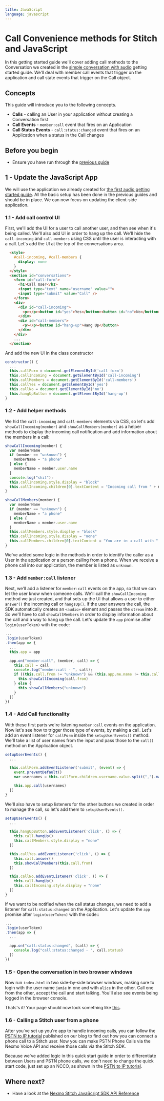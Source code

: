 ```yaml
---
title: JavaScript
language: javascript
---
```


# Call Convenience methods for Stitch and JavaScript

In this getting started guide we'll cover adding call methods to the Conversation we created in the [simple conversation with audio](/stitch/in-app-voice/guides/enable-audio/javascript) getting started guide. We'll deal with member call events that trigger on the application and call state events that trigger on the Call object.

## Concepts

This guide will introduce you to the following concepts.

- **Calls** - calling an User in your application without creating a Conversation first
- **Call Events** - `member:call` event that fires on an Application
- **Call Status Events** - `call:status:changed` event that fires on an Application when a status in the Call changes

## Before you begin

- Ensure you have run through the [previous guide](/stitch/in-app-voice/guides/enable-audio/javascript)

## 1 - Update the JavaScript App

We will use the application we already created for [the first audio getting started guide](/stitch/in-app-voice/guides/enable-audio/javascript). All the basic setup has been done in the previous guides and should be in place. We can now focus on updating the client-side application.

### 1.1 - Add call control UI

First, we'll add the UI for a user to call another user, and then see when it's being called. We'll also add UI in order to hang up the call. We'll hide the `call-incoming` and `call-members` using CSS until the user is interacting with a call. Let's add the UI at the top of the conversations area.

```html
  <style>
    #call-incoming, #call-members {
      display: none
    }
  </style>
  <section id="conversations">
    <form id="call-form">
      <h1>Call User</h1>
      <input type="text" name="username" value="">
      <input type="submit" value="Call" />
    </form>
    <div>
      <div id="call-incoming">
        <p></p><button id="yes">Yes</button><button id="no">No</button>
      </div>
      <div id="call-members">
        <p></p><button id="hang-up">Hang Up</button>
      </div>
    </div>
    ...
  </section>
```

And add the new UI in the class constructor

```javascript
constructor() {
  ...
  this.callForm = document.getElementById('call-form')
  this.callIncoming = document.getElementById('call-incoming')
  this.callMembers = document.getElementById('call-members')
  this.callYes = document.getElementById('yes')
  this.callNo = document.getElementById('no')
  this.hangUpButton = document.getElementById('hang-up')
}
```


### 1.2 - Add helper methods

We hid the `call-incoming` and `call-members` elements via CSS, so let's add `showCallIncoming(member)` and `showCallMembers(member)` as a helper methods to display the incoming call notification and add information about the members in a call:

```javascript
showCallIncoming(member) {
  var memberName
  if (member == "unknown") {
    memberName = "a phone"
  } else {
    memberName = member.user.name
  }
  console.log("shit");
  this.callIncoming.style.display = "block"
  this.callIncoming.children[0].textContent = "Incoming call from " + memberName + ". Do you want to answer?"
}

showCallMembers(member) {
  var memberName
  if (member == "unknown") {
    memberName = "a phone"
  } else {
    memberName = member.user.name
  }
  this.callMembers.style.display = "block"
  this.callIncoming.style.display = "none"
  this.callMembers.children[0].textContent = "You are in a call with " + memberName
}
```

We've added some logic in the methods in order to identify the caller as a User in the application or a person calling from a phone. When we receive a phone call into our application, the member is listed as `unknown`.

### 1.3 - Add `member:call` listener

Next, we'll add a listener for `member:call` events on the app, so that we can let the user know when someone calls. We'll call the `showCallIncoming` method we just created, and that sets up the UI that allows a user to either `answer()` the incoming call or `hangsUp()`. If the user answers the call, the SDK automatically creates an `<audio>` element and passes the `stream` into it. So we'll have to call `showCallMembers` in order to display information about the call and a way to hang up the call. Let's update the `app` promise after `login(userToken)` with the code:

```javascript
...
.login(userToken)
.then(app => {
  ...
  this.app = app

  app.on("member:call", (member, call) => {
    this.call = call
    console.log("member:call - ", call);
    if ((this.call.from != "unknown") && (this.app.me.name != this.call.from.user.name)) {
      this.showCallIncoming(call.from)
    } else {
      this.showCallMembers("unknown")
    }
  })
})
```

### 1.4 - Add Call functionality

With these first parts we're listening `member:call` events on the application. Now let's see how to trigger those type of events, by making a call. Let's add an event listener for `callForm` inside the `setupUserEvents()` method. We'll take a list of user names from the input and pass those to the `call()` method on the Application object.

```javascript
setupUserEvents() {
  ...

  this.callForm.addEventListener('submit', (event) => {
    event.preventDefault()
    var usernames = this.callForm.children.username.value.split(",").map(username => username.trim())

    this.app.call(usernames)
  })
}
```

We'll also have to setup listeners for the other buttons we created in order to manage the call, so let's add them to `setupUserEvents()`.

```javascript
setupUserEvents() {
  ...

  this.hangUpButton.addEventListener('click', () => {
    this.call.hangUp()
    this.callMembers.style.display = "none"
  })

  this.callYes.addEventListener('click', () => {
    this.call.answer()
    this.showCallMembers(this.call.from)
  })

  this.callNo.addEventListener('click', () => {
    this.call.hangUp()
    this.callIncoming.style.display = "none"
  })
}
```

If we want to be notified when the call status changes, we need to add a listener for `call:status:changed` on the Application. Let's update the `app` promise after `login(userToken)` with the code::

```javascript
...
.login(userToken)
.then(app => {
  ...

  app.on("call:status:changed", (call) => {
    console.log("call:status:changed - ", call.status)
  })
})
```

### 1.5 - Open the conversation in two browser windows

Now run `index.html` in two side-by-side browser windows, making sure to login with the user name `jamie` in one and with `alice` in the other. Call one from the other, accept the call and start talking. You'll also see events being logged in the browser console.

Thats's it! Your page should now look something like [this](https://github.com/Nexmo/conversation-js-quickstart/blob/master/examples/calling-users/index.html).

### 1.6 - Calling a Stitch user from a phone

After you've set up you're app to handle incoming calls, you can follow the [PSTN to IP tutorial](https://www.nexmo.com/blog/2018/05/13/connect-phone-call-to-stitch-in-app-voice-dr/) published on our blog to find out how you can connect a phone call to a Stitch user. Now you can make PSTN Phone Calls via the Nexmo Voice API and receive those calls via the Stitch SDK.

Because we've added logic in this quick start guide in order to differentiate between Users and PSTN phone calls, we don't need to change the quick start code, just set up an NCCO, as shown in the [PSTN to IP tutorial](https://www.nexmo.com/blog/2018/05/13/connect-phone-call-to-stitch-in-app-voice-dr/).

## Where next?

- Have a look at the <a href="/sdk/stitch/javascript/" target="_blank">Nexmo Stitch JavaScript SDK API Reference</a>
